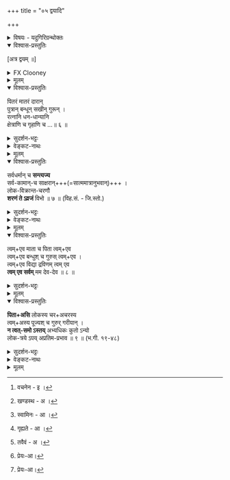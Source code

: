 +++
title = "०५ द्वयादि"

+++

<details><summary>विषयः - यदुगिरिग्रन्थोक्तः</summary>

द्वयमन्त्रेण भगवच्छरणागतिः भगवत्प्राप्तिविरोधिदूरीकरणम्, भगवत्प्रसादनं च
</details>

<details open><summary>विश्वास-प्रस्तुतिः</summary>

[अत्र द्वयम् ॥]
</details>

<details><summary>FX Clooney</summary>

Here the dvayam, 

(That is, here one recites the dvaya-mantra, the quintessential mantra of surrender or taking refuge.)
</details>


<details><summary>मूलम्</summary>

[अत्र द्वयम् ॥]
</details>


<details open><summary>विश्वास-प्रस्तुतिः</summary>

पितरं मातरं दारान्  
पुत्रान् बन्धून् सखीन् गुरून् ।  
रत्नानि धन-धान्यानि  
क्षेत्राणि च गृहाणि च …॥ ६ ॥  
</details>

<details><summary>सुदर्शन-भट्टः</summary>

अथ अनन्यशरणः शरणमहं प्रपद्ये इति  
शब्दानाम् अर्थं विवृणोति  
पौराणिक वचनमुखेन[^1_pg50]  
**पितरम्** इत्य्-आदिना ।  
**गुरु**-पर्यन्तानां साधनत्वम् उत्कटम् +++(लोके)+++।  
**दाराश्** च दृष्ट-साधनम् ।  
**रत्नादीनाम्** उपेयत्वम् उत्कटम् +++(लोके)+++।

[^1_pg50]: वचनेन - इ ।
</details>

<details><summary>वेङ्कट-नाथः</summary>

पितरम् इत्य्-आदिकन्तु  
स्ववाक्यवन् निबन्धन-संवाद-मुखेन  
अनन्य-शरणत्वादिकं विशदी-कृत्य  
वक्ष्यमाण-फल-प्रार्थना-प्रस्तावनात्मकम् इति  
द्वयार्थस्य समुदितोक्तिः । 

तथा ह्य् अत्र सोपाधिक-भोग्य--तद्-उपाय-त्यागं  
निरुपाधिक-भोग्य-तद्-उपाय-विशेष-परिग्रहं च स्पष्टयित्वा  
'प्रसादय' इत्य्-आदिना 'सोढुम्' इत्यन्तेन उत्तरखण्डस्य[^2_pg50]  
दोष-निवृत्ति-प्रार्थना सङ्गृह्यते । 

पित्रादीनां त्यागोक्त्या  
भृत्यादि-चेतनान्तर-त्यागः कैमुत्य-सिद्धः ।  
**बन्धु**-शब्दः इह सम्बन्ध्यादि-परः ।  
**रत्नानि** इत्य्-आदिकम् उत्कट-भोग्यत्व-भोग-साधनत्वानाम्  
अचेतनान्तराणाम् उपलक्षणम् ।  
**च**-कारेण वा अनुक्त-समुच्चयः ।  

> प्रियेषु हितेषु च मोक्ष-तद्-उपाय+अनुपयुक्तेषु  
कुत्रचित् सङ्गोऽपि न युक्त  

इति ज्ञापनाय  
पितरम् इत्य्-आदि-विविधोक्तिः । 

</details>


<details><summary>मूलम्</summary>

"पितरं मातरं दारान् पुत्रान् बन्धून् सखीन् गुरून् । रत्नानि धनधान्यानि क्षेत्राणि च गृहाणि च ।
</details>

<details open><summary>विश्वास-प्रस्तुतिः</summary>

सर्वधर्मान् च **सन्त्यज्य**  
सर्व-कामान्-च साक्षरान्+++(=सात्ममात्रानुभवान्)+++ ।  
लोक-विक्रान्त-चरणौ  
**शरणं ते ऽव्रजं** विभो ॥ ७ ॥  (विह.सं. - जि.स्तो.)
</details>

<details><summary>सुदर्शन-भट्टः</summary>
आमुष्मिकं साधनं साध्यञ्चाह सर्व इति । **अक्षर**-शब्देन केवलात्मनि पर्यवसानम् । **लोकविक्रान्तविभु**-शब्दौ सौलभ्यपरत्वपरौ । **शरण**-शब्दं विवृणोति त्वमेव इति ।
</details>

<details><summary>वेङ्कट-नाथः</summary>

एवं लोक-सिद्ध-प्रिय-हितान्य् _उदाहृत्य_  
**सर्वधर्मान्** इत्य्-आदिना शास्त्र-वेद्यानि साधनानि साध्यानि च आह ।  
तत्र **सर्व-धर्म**-शब्दः सिद्ध-साध्य-रूप--स-परिकर-धर्मकार्त्स्न्य-परः ।  
**सर्व-कामान्** इति हिरण्य-गर्भादि-पद-पर्यन्त-काम्य-विषयः ।  
**अक्षर**-शब्द इह आत्म-मात्रानुभव-गोचरः ।  

**धर्माणां कामानां** च उपयोगित्वेन वा पित्राद्य्-उदाहरणम् ।  
तच्च यथा-सम्भवं द्रष्टव्यम् ।  
**पित्रादीनां त्यागश्** चात्र  
काम्य-धर्मोपयोगितया, अर्थ-कामोपयोगितया च अनुपादानम् ।  
अत एव 

> 'मातृदेवो भव, पितृदेवो भव, आचार्यदेवो भव', (तै. उ. शि. ११) 

> 'वृद्धौ च मातापितरौ' (रा. अयो. ६३-३२) 

इत्य्-आद्य्-उक्त-भगवद्-आज्ञानुपालनं न विरुध्यते।

[^2_pg50]: खण्डस्थ - अ ।

**सर्वधर्म**-शब्देन  
मोक्ष-साधन-भूतोपासन-वर्ग-सङ्ग्रहेऽपि तन्-निवृत्तौ  
'विहितत्त्वाच् चाश्रम-कर्मापि' (ब्र.सू.३-४-३२) इति न्यायेन  
वर्णाश्रम-धर्माणाम् अनिवृत्तिः । +++(5)+++

तद् इह त्रैवर्गिक-धर्मेषु प्रयोजनान्तरेषु  
मोक्षोपायान्तरेषु च  
साधारणं नैराश्यं **त्यागः** ।  

तत्र पुरुषार्थान्तरेष्व् अल्पास्थिरत्वादि-दोष-दर्शनान् नैराश्यम्,  
तत एव तद्-उपायेष्व् अपि।   
मुक्ति-साधनेष्व् अन्येषु  
स्वावस्था-दर्शनेन दुष्करत्वादिना नैराश्यम् इति विशेषः ।  

**सन्त्यज्य** सम्यक् त्यक्त्वा,  
सवासनं परित्यज्य इत्यर्थः ।+++(5)+++ 

यद् वा पञ्चाङ्ग-संयुक्तायाः प्रपत्तेर्  
अङ्गत्वेनाङ्गित्वेन वा +अनुपादानम्  
इह **धर्माणां त्यागः** ।  
सोऽयं प्रपत्त्य्-उपकारकत्व-बुद्धि-विरहः  
सम्प्रतिपन्नेषु पुरुषार्थान्तर-तद्-उपायेषु  
मुक्त्य्-उपायान्तरेषु,  
नित्य-नैमित्तिकेषु च समान इति **सहोक्तिः** । 

**लोक-विक्रान्त-चरणौ** इति  
चरणे लोक-विक्रान्तत्व-वचनम्  
अनाश्रितानाम् अप्य् आत्म-प्रकाशनेन सौलभ्यादि-व्यञ्जकम् ।  

**लोक-विक्रान्त** इति व्यस्तं वा,  
तदा तु लोकेषु विक्रान्तः अधिष्ठातेत्यर्थः ।  

**ते** स्वतन्त्र-स्वामिनः[^1_pg51],  
परम-प्राप्यस्य च । 

**विभु**-शब्देन फलप्रदानौपयिक-पौष्कल्यं व्यज्यते ।  
यद्वा **विभु**-शब्देन परत्वम्,  
**ते** इत्यनेन सौलभ्यञ्च सङ्गृह्यते[^2_pg51] । 

**अव्रजं** - व्रजामीत्यर्थः ।  
अनद्यतनत्वम् अत्राविवक्षितम् ।  
भूतत्वेन निर्देशस् तु कर्तव्य-शेष-नैरपेक्ष्य-व्यञ्जन-परः ।+++(5)+++  

त्याज्यानां त्यागस्य पूर्वम् अस्पष्टत्वाद् इह तत्-प्रपञ्चने तात्पर्यम् ।  
[^1_pg51]: स्वामिनः - आ ।


[^2_pg51]: गृह्यते - आ ।
</details>


<details><summary>मूलम्</summary>

सर्वधर्मांश्च संत्यज्य सर्वकामांश्च साक्षरान् ।  
लोकविक्रान्तचरणौ शरणं तेऽव्रजं विभो! ॥
</details>


<details open><summary>विश्वास-प्रस्तुतिः</summary>

त्वम्+एव माता च पिता त्वम्+एव  
त्वम्+एव बन्धुश् च गुरुस् त्वम्+एव ।  
त्वम्+एव विद्या द्रविणम् त्वम् एव  
**त्वम् एव सर्वम्** मम देव-देव ॥ ८ ॥  
</details>

<details><summary>सुदर्शन-भट्टः</summary>

पित्रादि-कार्य-रक्षणस्य  
अस्मिन्न् एव पुष्कलत्वाद्  
अयम् एव बन्धुः,  
न तु पित्रादय इत्यभिप्रायेण **त्वमेव** इत्यावृत्तिः ।
</details>



<details><summary>मूलम्</summary>

त्वमेव माता च पिता त्वमेव त्वमेव बन्धुश्च गुरुस्त्वमेव । त्वमेव विद्या द्रविणं त्वमेव त्वमेव सर्वं मम देवदेव ॥
</details>

<details open><summary>विश्वास-प्रस्तुतिः</summary>

**पिता+असि** लोकस्य चर+अचरस्य  
त्वम्+अस्य पूज्यश् च गुरुर् गरीयान् ।  
**न त्वत्-समो ऽस्तय्** अभ्यधिकः कुतो ऽन्यो  
लोक-त्रये ऽपय् अप्रतिम-प्रभाव ॥ ९ ॥ (भ.गी. १९-४८)  
</details>

<details><summary>सुदर्शन-भट्टः</summary>

न परं मम सर्वलोकस्य चेत्याह -  
**पितासि** इति  
रक्षकत्वे समाभ्यधिक-राहित्यम् उक्तम्,  
सौलभ्ये वा ।  
अप्रतिमप्रभाव इति - परत्वस्योक्तिः ।

</details>

<details><summary>वेङ्कट-नाथः</summary>

एवं स्वविषये ऽनुसंहितस्य सर्व-विध-बन्धुत्वस्य  
सर्व-विषयत्वेन निरुपाधिकत्वं सूचयति -  
**पिताऽसि** इति ।

**लोकस्य** - हिरण्य-गर्भादि-जन्तु-जातस्य ।  
**पूज्यश्च** - पितृत्व-गुरुत्वादिभिः सर्व-कर्माराध्यत्व-श्रुतेश् च समाराध्यः ।  
'गरीयान् ब्रह्मदः पिता', इत्य्-उक्तम् आह **गरीयान्** इति ।  
'गरीयान् पूज्यतमः' इति तु भाष्योक्तम् (भ.गी.भा.११-४३)। 

**लोकत्रये** - बद्ध-मुक्त-नित्य-रूप-चेतन-वर्ग-त्रये ।  
यद्वा, **लोकत्रय**-शब्देन सर्व-लोक-वर्तिनां लक्षणा ।  
प्रभावतो ऽप्रतिमत्वस्य कण्ठोक्तत्वात्  
**न त्वत्समोऽस्ति** इत्य्-आदिकम् इह कारुण्यादिषु योजितम् ।  

> तस्मात् प्रणम्य प्रणिधाय कायं  
प्रसादये त्वाम् अहम् ईशम् ईड्यम् ।  
पितेव पुत्रस्य सखेव सख्युः  
प्रियः प्रियायाऽर्हसि देव ! सोढुम् ॥ १० ॥  
(भ.गी.११-४४)

तस्मात् तवैव[^1_pg52] सर्व-विध-बन्धुत्वात्,  
प्रभावतः कारुण्यादि-गुणैश् च सर्वाधिकत्वात्,  
त्वद्-विषयापराधस्य पित्रादि-सर्व-विषयापराध-रूपत्वात्  
सर्व-विषयापराधानां त्वद्-आज्ञातिलङ्घन-रूपत्वेन  
त्वद्-अपराधत्वाच् चेति भावः । 

_प्रणम्य_ इत्य्-आदिकं  
_प्रपद्ये_ इत्यस्य विवरणम् ।  

प्रकृष्टः प्रह्वीभावश् चात्र प्रकरणात् प्रपत्तिरूपः ।  
स च पूर्वकृत एव फल-विशेष-प्रार्थनार्थम् इहानूद्यते ।  
कायप्रणिधानम् - अत्र स्वरक्षणार्थस्वव्यापारान्तरनिवृत्तिव्यञ्जकमात्रम् । प्रणम्य प्रसादये - प्रपदनरूपं प्रसादनम् अनुतिष्ठामि । भक्तिवत् प्रपत्तिरपि प्रसादनविशेषः । मदिष्टविघातानिष्टप्राप्तिहेतुभूतमत्कृतापराधजनिताप्रीतिरूपकालुष्यरहितं करोमीत्यर्थः । त्वाम् - स्वतः सर्वभूतानां सुहृदं मदपराधात् कलुषितबुद्धिम् । अहम् - अकिञ्चनोऽनन्यगतिः त्वत्पत्न्या दत्तवरः त्यक्तत्वदितरसाध्यसाधनश्च । ईशम् - सापराधनिग्रहादिसमर्थम् । ईड्यम् - क्षमादिभिः स्तुत्यम् । 'न तस्येशे कश्चन तस्य नाम महद्यशः' (महाना.उ.१-१-२) इति श्रुत्युक्तमनेन पदद्वयेन दर्शितम् । क्षुद्रोऽपि जन्तुः सम्बन्धविशेषात् अपराधं सहते, किं पुनस्त्वमित्यभिप्रायेण पित्रादिदृष्टान्तः । प्रियः प्रियाय - मत्प्रीतिविषयस्त्वं त्वत्प्रीतिविषयाय मह्यम् । 'प्रियो हि ज्ञानिनोऽत्यर्थम् अहं स च मम प्रियः' (भ.गी. ७-१७) इति हि स्वयमेवात्थ । अर्हसि देव सोढुम् इति वक्ष्यमाणसङ्ग्रहः । संसारमोचनमपि ते लीलैवेति **देव**-शब्दाभि [^2_pg52]प्रायः[^2_pg52] । एतावदन्तं पूर्वखण्डविवरणमिति केचित् ।

[^1_pg52]: तवैवं - अ ।


[^2_pg52]: प्रेयः-आ।

</details>

<details><summary>मूलम्</summary>

पिताऽसि लोकस्य चराचरस्य त्वमस्य पूज्यश्च गुरुर्गरीयान् । न त्वत्समोऽस्त्यभ्यधिकः कुतोऽन्यो लोकत्रयेऽप्यप्रतिमप्रभाव ॥
</details>

